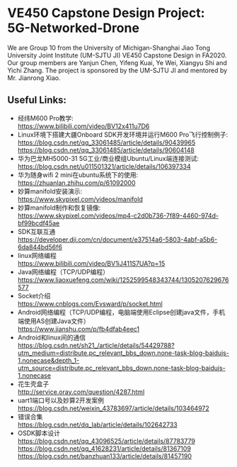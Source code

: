# VE450 Capstone Design Project: 5G-Networked-Drone
We are Group 10 from the University of Michigan-Shanghai Jiao Tong University Joint Institute (UM-SJTU JI) VE450 Capstone Design in FA2020. Our group members are Yanjun Chen, Yifeng Kuai, Ye Wei, Xiangyu Shi and Yichi Zhang. The project is sponsored by the UM-SJTU JI and mentored by Mr. Jianrong Xiao.

## Useful Links:
+ 经纬M600 Pro教学:  
https://www.bilibili.com/video/BV12x411u7D6  
+ Linux环境下搭建大疆Onboard SDK开发环境并运行M600 Pro飞行控制例子:  
https://blog.csdn.net/qq_33061485/article/details/90439965  
https://blog.csdn.net/qq_33061485/article/details/90604148
+ 华为巴龙MH5000-31 5G工业/商业模组Ubuntu/Linux端连接测试:  
https://blog.csdn.net/u011501321/article/details/106397334  
+ 华为随身wifi 2 mini在ubuntu系统下的使用:  
https://zhuanlan.zhihu.com/p/61092000  
+ 妙算manifold安装演示:  
https://www.skypixel.com/videos/manifold  
+ 妙算manifold制作和恢复镜像:  
https://www.skypixel.com/videos/mp4-c2d0b736-7f89-4460-974d-bf99bcdf45ae  
+ SDK互联互通  
https://developer.dji.com/cn/document/e37514a6-5803-4abf-a5b6-6da844bd56f6  
+ linux网络编程  
https://www.bilibili.com/video/BV1iJ411S7UA?p=15  
+ Java网络编程（TCP/UDP编程）  
https://www.liaoxuefeng.com/wiki/1252599548343744/1305207629676577  
+ Socket介绍  
https://www.cnblogs.com/Evsward/p/socket.html  
+ Android网络编程（TCP/UDP编程，电脑端使用Eclipse创建java文件，手机端使用AS创建Java文件）  
https://www.jianshu.com/p/fb4dfab4eec1  
+ Android和linux间的通信  
https://blog.csdn.net/sh21_/article/details/54429788?utm_medium=distribute.pc_relevant_bbs_down.none-task-blog-baidujs-1.nonecase&depth_1-utm_source=distribute.pc_relevant_bbs_down.none-task-blog-baidujs-1.nonecase  
+ 花生壳盒子  
http://service.oray.com/question/4287.html  
+ uart1端口号以及妙算2开发案例  
https://blog.csdn.net/weixin_43783697/article/details/103464972  
+ 错误合集  
https://blog.csdn.net/dq_lab/article/details/102642733  
+ OSDK脚本设计  
https://blog.csdn.net/qq_43096525/article/details/87783779  
https://blog.csdn.net/qq_41628231/article/details/81367109  
https://blog.csdn.net/banzhuan133/article/details/81457190
